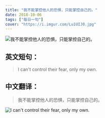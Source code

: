 ```yaml
---
title: "我不能掌控他人的恐惧，只能掌控自己的。"
date: 2018-10-06
tags: ["每日一句"]
cover: "https://i.imgur.com/Lu1UIJ0.jpg"
---
```


![我不能掌控他人的恐惧，只能掌控自己的。](https://i.imgur.com/Ba5VDww.jpg)

## 英文短句：
> I can't control their fear, only my own.

<!--more-->

## 中文翻译：
> 我不能掌控他人的恐惧，只能掌控自己的。

![I can't control their fear, only my own.](https://i.imgur.com/DF9N2Ev.jpg)

